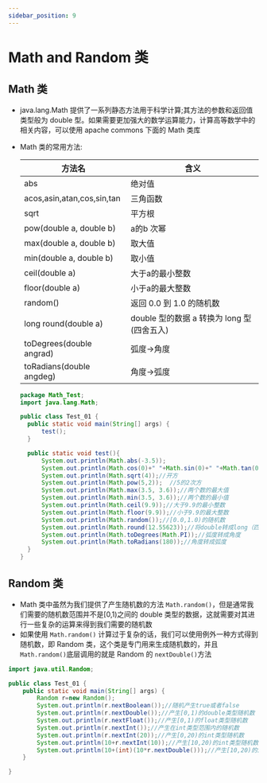 ```yaml
---
sidebar_position: 9
---
```


# Math and Random 类

## Math 类
- java.lang.Math 提供了一系列静态方法用于科学计算;其方法的参数和返回值类型般为 double 型。如果需要更加强大的数学运算能力，计算高等数学中的相关内容，可以使用 apache commons 下面的 Math 类库
- Math 类的常用方法:

  | 方法名 | 含义 |
  | -------------------------- | ------------------------------------------- |
  | abs                        | 绝对值                                      |
  | acos,asin,atan,cos,sin,tan | 三角函数                                    |
  | sqrt                       | 平方根                                      |
  | pow(double a, double b)    | a的b 次幂                                   |
  | max(double a, double b)    | 取大值                                      |
  | min(double a, double b)    | 取小值                                      |
  | ceil(double a)             | 大于a的最小整数                             |
  | floor(double a)            | 小于a的最大整数                             |
  | random()                   | 返回 0.0 到 1.0 的随机数                    |
  | long round(double a)       | double 型的数据 a 转换为 long 型 (四舍五入) |
  | toDegrees(double angrad)   | 弧度->角度                                  |
  | toRadians(double angdeg)   | 角度->弧度                                  |

  ```java
  package Math_Test;
  import java.lang.Math;
  
  public class Test_01 {
  	public static void main(String[] args) {
  		test();
  	}

	public static void test(){
		System.out.println(Math.abs(-3.5));	
		System.out.println(Math.cos(0)+" "+Math.sin(0)+" "+Math.tan(0)+" "+Math.acos(0)+" "+Math.asin(0)+" "+Math.atan(0));	
		System.out.println(Math.sqrt(4));//开方
		System.out.println(Math.pow(5,2));	//5的2次方
		System.out.println(Math.max(3.5, 3.6));//两个数的最大值
		System.out.println(Math.min(3.5, 3.6));//两个数的最小值
		System.out.println(Math.ceil(9.9));//大于9.9的最小整数
		System.out.println(Math.floor(9.9));//小于9.9的最大整数
		System.out.println(Math.random());//[0.0,1.0)的随机数
		System.out.println(Math.round(12.55623));//将double转成long（四舍五入）
		System.out.println(Math.toDegrees(Math.PI));//弧度转成角度
		System.out.println(Math.toRadians(180));//角度转成弧度
	}
  }
  ```

## Random 类
- Math 类中虽然为我们提供了产生随机数的方法 `Math.random()`，但是通常我们需要的随机数范围并不是[0,1)之间的 double 类型的数据，这就需要对其进行一些复杂的运算来得到我们需要的随机数
- 如果使用 `Math.random()` 计算过于复杂的话，我们可以使用例外一种方式得到随机数，即 Random 类，这个类是专门用来生成随机数的，并且`Math.random()`底层调用的就是 Random 的 `nextDouble()`方法
```java
import java.util.Random;

public class Test_01 {
	public static void main(String[] args) {
		Random r=new Random();
		System.out.println(r.nextBoolean());//随机产生true或者false
		System.out.println(r.nextDouble());//产生[0,1)的double类型随机数
		System.out.println(r.nextFloat());//产生[0,1)的float类型随机数
		System.out.println(r.nextInt());//产生在int类型范围内的随机数
		System.out.println(r.nextInt(20));//产生[0,20)的int类型随机数
		System.out.println(10+r.nextInt(10));//产生[10,20)的int类型随机数
		System.out.println(10+(int)(10*r.nextDouble()));//产生[10,20)的int类型随机数
	}

}

```

